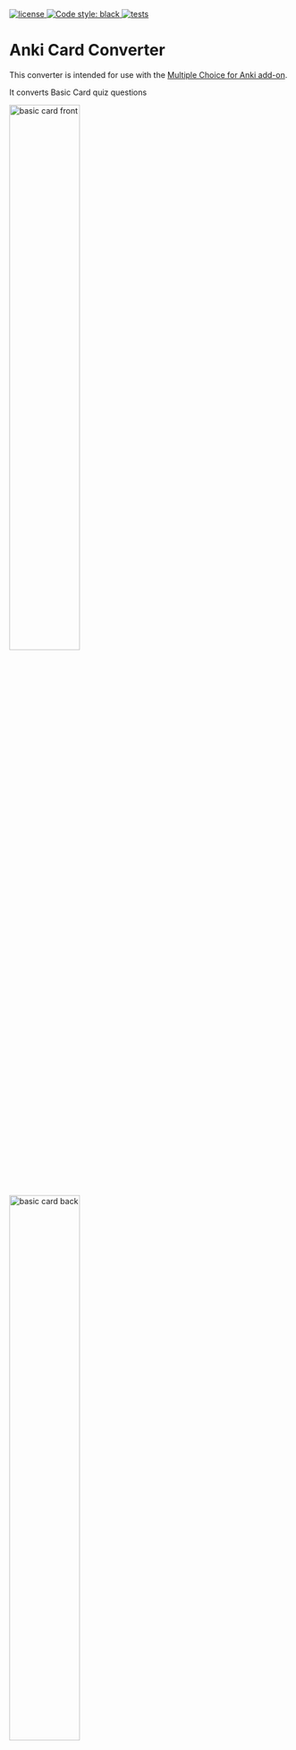 <a href="https://github.com/wervlad/anki-card-converter/blob/main/LICENSE">
    <img alt="license" src="https://img.shields.io/github/license/wervlad/anki-card-converter.svg?color=blue">
</a>
<a href="https://github.com/psf/black">
    <img alt="Code style: black" src="https://img.shields.io/badge/code%20style-black-000000.svg">
</a>
<a href="https://github.com/wervlad/anki-card-converter/actions/workflows/tests.yml">
    <img alt="tests" src="https://github.com/wervlad/anki-card-converter/actions/workflows/tests.yml/badge.svg">
</a>

# Anki Card Converter

This converter is intended for use with the [Multiple Choice for Anki add-on](https://ankiweb.net/shared/info/1566095810).

It converts Basic Card quiz questions

<img src="https://user-images.githubusercontent.com/24524555/234809499-364c2c19-9fcc-4455-b163-34387c62996a.png" alt="basic card front" width="50%" height="auto">

<img src="https://user-images.githubusercontent.com/24524555/234809596-0b65399f-9cfa-49b8-83ca-7a98631e038a.png" alt="basic card back" width="50%" height="auto">

into AllInOne Card format, which allows selecting options like in interactive mode

<img src="https://user-images.githubusercontent.com/24524555/234809631-0ebbbe32-f722-4a21-a3da-810648f26553.png" alt="allinone card front" width="50%" height="auto">

and highlights the correct answers

<img src="https://user-images.githubusercontent.com/24524555/234811516-4b7f4bea-50bd-4fb7-9266-87547d42c413.png" alt="allinone card back" width="50%" height="auto">

## Usage

1. Clone this repository to your local machine.
2. Ensure that you have Python 3.10 and [Poetry](https://python-poetry.org/docs/) installed on your machine. The author used Poetry 1.3.1.
3. Install the project dependencies using the following command:
```sh
poetry install --no-dev
```
4. Export cards as "Notes in Plain Text (.txt)" by choosing menu item "File -> Export (Ctrl + E)".
<img src="https://user-images.githubusercontent.com/24524555/234874211-cd166bd2-2931-4950-a36e-b509cfba00f9.png" alt="export anki cards" width="50%" height="auto">

**Note**: only "Basic Cards" are supported currently.

5. Run the convert script
```sh
poetry run convert -i <input file.txt> -o <output file.txt>
```
7. Import converted file in Anki.

**Note**: to replace oritinal cards with converted, first change their type to AllInOne. Go to "Browse" window, select cards, right click on them and select Notes -> Change Note Type (Ctrl + Shift + M). In drop down menu select "AllInOne (kprim, mc, sc)" and click "Save".
